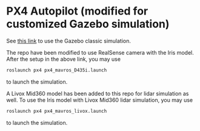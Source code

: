 # PX4 Autopilot (modified for customized Gazebo simulation)

See [this link](https://docs.px4.io/main/en/simulation/ros_interface.html) to use the Gazebo classic simulation.

The repo have been modified to use RealSense camera with the Iris model. After the setup in the above link, you may use
```bash
roslaunch px4 px4_mavros_D435i.launch
```
to launch the simulation.

A Livox Mid360 model has been added to this repo for lidar simulation as well.
To use the Iris model with Livox Mid360 lidar simulation, you may use
```bash
roslaunch px4 px4_mavros_livox.launch
```
to launch the simulation.
